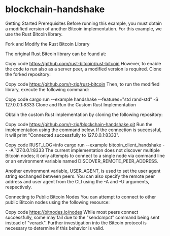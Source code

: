 # blockchain-handshake
Getting Started
Prerequisites
Before running this example, you must obtain a modified version of another Bitcoin implementation. For this example, we use the Rust Bitcoin library.

Fork and Modify the Rust Bitcoin Library

The original Rust Bitcoin library can be found at:

Copy code
https://github.com/rust-bitcoin/rust-bitcoin
However, to enable the code to run also as a server peer, a modified version is required. Clone the forked repository:

Copy code
https://github.com/r-zig/rust-bitcoin
Then, to run the modified library, execute the following command:

Copy code
cargo run --example handshake --features="std rand-std" -S 127.0.0.1:8333
Clone and Run the Custom Rust Implementation

Obtain the custom Rust implementation by cloning the following repository:

Copy code
https://github.com/r-zig/blockchain-handshake.git
Run the implementation using the command below. If the connection is successful, it will print "Connected successfully to 127.0.0.1:8333".

Copy code
RUST_LOG=info cargo run --example bitcoin_client_handshake -- -A 127.0.0.1:8333
The current implementation does not discover multiple Bitcoin nodes; it only attempts to connect to a single node via command line or an environment variable named DISCOVER_REMOTE_PEER_ADDRESS.

Another environment variable, USER_AGENT, is used to set the user agent string exchanged between peers. You can also specify the remote peer address and user agent from the CLI using the -A and -U arguments, respectively.

Connecting to Public Bitcoin Nodes
You can attempt to connect to other public Bitcoin nodes using the following resource:

Copy code
https://bitnodes.io/nodes
While most peers connect successfully, some may fail due to the "sendcmpct" command being sent instead of "verack". Further investigation into the Bitcoin protocol is necessary to determine if this behavior is valid.
